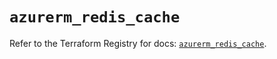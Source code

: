 # `azurerm_redis_cache`

Refer to the Terraform Registry for docs: [`azurerm_redis_cache`](https://registry.terraform.io/providers/hashicorp/azurerm/2.99.0/docs/resources/redis_cache).
